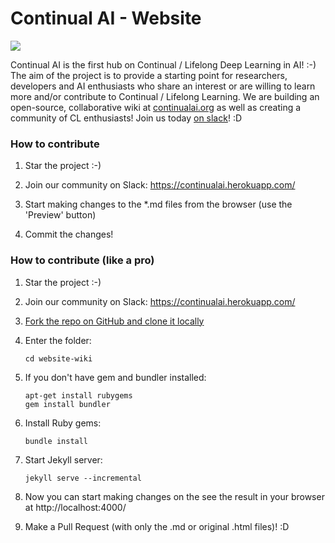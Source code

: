 # Continual AI - Website
<img src="https://continualai.herokuapp.com/badge.svg">

Continual AI is the first hub on Continual / Lifelong Deep Learning in AI! :-)
The aim of the project is to provide a starting point for researchers, developers and AI enthusiasts who share an interest or are willing to learn more and/or contribute to Continual / Lifelong Learning.
We are building an open-source, collaborative wiki at [continualai.org](http://continualai.org) as well as creating a community of CL enthusiasts! Join us today [on slack](https://continualai.herokuapp.com)! :D

### How to contribute

1. Star the project :-)

2. Join our community on Slack: https://continualai.herokuapp.com/

3. Start making changes to the *.md files from the browser (use the 'Preview' button)

4. Commit the changes!

### How to contribute (like a pro)

1. Star the project :-)

2. Join our community on Slack: https://continualai.herokuapp.com/

3. [Fork the repo on GitHub and clone it locally](https://help.github.com/articles/fork-a-repo/)

4. Enter the folder: 

	`cd website-wiki`

5. If you don't have gem and bundler installed:

	`apt-get install rubygems`\
	`gem install bundler`

6. Install Ruby gems:
	
	`bundle install`

7. Start Jekyll server:

	`jekyll serve --incremental`

8. Now you can start making changes on the see the result in your browser at  http://localhost:4000/

9. Make a Pull Request (with only the .md or original .html files)! :D
